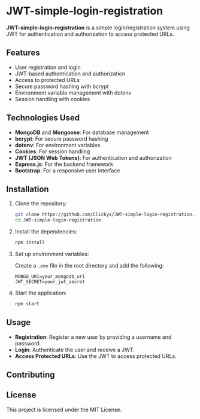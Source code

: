 
# JWT-simple-login-registration

**JWT-simple-login-registration** is a simple login/registration system using JWT for authentication and authorization to access protected URLs.

## Features

- User registration and login
- JWT-based authentication and authorization
- Access to protected URLs
- Secure password hashing with bcrypt
- Environment variable management with dotenv
- Session handling with cookies

## Technologies Used

- **MongoDB** and **Mongoose**: For database management
- **bcrypt**: For secure password hashing
- **dotenv**: For environment variables
- **Cookies**: For session handling
- **JWT (JSON Web Tokens)**: For authentication and authorization
- **Express.js**: For the backend framework
- **Bootstrap**: For a responsive user interface

## Installation

1. Clone the repository:

   ```bash
   git clone https://github.com/Clickys/JWT-simple-login-registration.git
   cd JWT-simple-login-registration
   ```

2. Install the dependencies:

   ```bash
   npm install
   ```

3. Set up environment variables:

   Create a `.env` file in the root directory and add the following:

   ```env
   MONGO_URI=your_mongodb_uri
   JWT_SECRET=your_jwt_secret
   ```

4. Start the application:

   ```bash
   npm start
   ```

## Usage

- **Registration**: Register a new user by providing a username and password.
- **Login**: Authenticate the user and receive a JWT.
- **Access Protected URLs**: Use the JWT to access protected URLs.

## Contributing


## License

This project is licensed under the MIT License.
